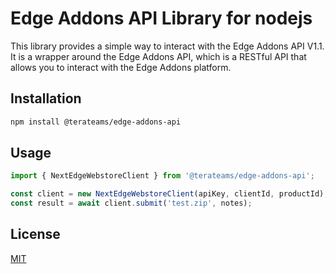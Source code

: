 # Edge Addons API Library for nodejs

This library provides a simple way to interact with the Edge Addons API V1.1. It is a wrapper around the Edge Addons API, which is a RESTful API that allows you to interact with the Edge Addons platform.


## Installation

```bash
npm install @terateams/edge-addons-api
```

## Usage

```javascript
import { NextEdgeWebstoreClient } from '@terateams/edge-addons-api';

const client = new NextEdgeWebstoreClient(apiKey, clientId, productId);
const result = await client.submit('test.zip', notes);
```

## License

[MIT](https://github.com/terateams/edge-addons-api/blob/main/LICENSE)
